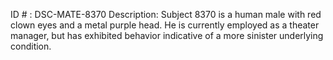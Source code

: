 ID # : DSC-MATE-8370
Description: Subject 8370 is a human male with red clown eyes and a metal purple head. He is currently employed as a theater manager, but has exhibited behavior indicative of a more sinister underlying condition.